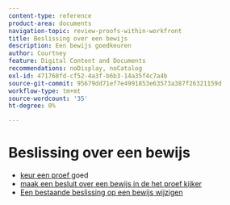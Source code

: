 ```yaml
---
content-type: reference
product-area: documents
navigation-topic: review-proofs-within-workfront
title: Beslissing over een bewijs
description: Een bewijs goedkeuren
author: Courtney
feature: Digital Content and Documents
recommendations: noDisplay, noCatalog
exl-id: 471768fd-cf52-4a3f-b6b3-14a35f4c7a4b
source-git-commit: 95679dd71ef7e4991853e63573a387f26321159d
workflow-type: tm+mt
source-wordcount: '35'
ht-degree: 0%

---
```


# Beslissing over een bewijs

* [ keur een proef ](../../../../review-and-approve-work/proofing/reviewing-proofs-within-workfront/make-a-decision-on-a-proof/approve-proof.md) goed
* [ maak een besluit over een bewijs in de het proef kijker ](../../../../review-and-approve-work/proofing/reviewing-proofs-within-workfront/make-a-decision-on-a-proof/make-decisions-on-proof.md)
* [Een bestaande beslissing op een bewijs wijzigen](../../../../review-and-approve-work/proofing/reviewing-proofs-within-workfront/make-a-decision-on-a-proof/change-existing-decision.md)
